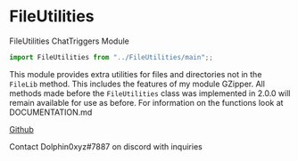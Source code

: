 # FileUtilities
FileUtilities ChatTriggers Module

```js
import FileUtilities from "../FileUtilities/main";;
```
This module provides extra utilities for files and directories not in the `FileLib` method. This includes the features of my module GZipper. All methods made before the `FileUtilities` class was implemented in 2.0.0 will remain available for use as before. For information on the functions look at DOCUMENTATION.md

[Github](https://github.com/Dolphin0xyz/FileUtilities)

Contact Dolphin0xyz#7887 on discord with inquiries
